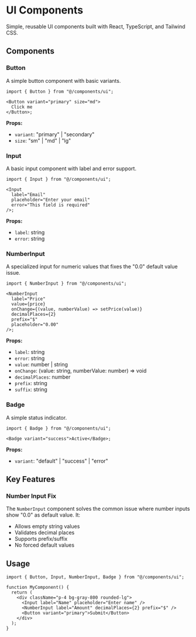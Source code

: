 # UI Components

Simple, reusable UI components built with React, TypeScript, and Tailwind CSS.

## Components

### Button

A simple button component with basic variants.

```tsx
import { Button } from "@/components/ui";

<Button variant="primary" size="md">
  Click me
</Button>;
```

**Props:**

- `variant`: "primary" | "secondary"
- `size`: "sm" | "md" | "lg"

### Input

A basic input component with label and error support.

```tsx
import { Input } from "@/components/ui";

<Input
  label="Email"
  placeholder="Enter your email"
  error="This field is required"
/>;
```

**Props:**

- `label`: string
- `error`: string

### NumberInput

A specialized input for numeric values that fixes the "0.0" default value issue.

```tsx
import { NumberInput } from "@/components/ui";

<NumberInput
  label="Price"
  value={price}
  onChange={(value, numberValue) => setPrice(value)}
  decimalPlaces={2}
  prefix="$"
  placeholder="0.00"
/>;
```

**Props:**

- `label`: string
- `error`: string
- `value`: number | string
- `onChange`: (value: string, numberValue: number) => void
- `decimalPlaces`: number
- `prefix`: string
- `suffix`: string

### Badge

A simple status indicator.

```tsx
import { Badge } from "@/components/ui";

<Badge variant="success">Active</Badge>;
```

**Props:**

- `variant`: "default" | "success" | "error"

## Key Features

### Number Input Fix

The `NumberInput` component solves the common issue where number inputs show "0.0" as default value. It:

- Allows empty string values
- Validates decimal places
- Supports prefix/suffix
- No forced default values

## Usage

```tsx
import { Button, Input, NumberInput, Badge } from "@/components/ui";

function MyComponent() {
  return (
    <div className="p-4 bg-gray-800 rounded-lg">
      <Input label="Name" placeholder="Enter name" />
      <NumberInput label="Amount" decimalPlaces={2} prefix="$" />
      <Button variant="primary">Submit</Button>
    </div>
  );
}
```
